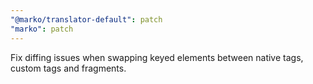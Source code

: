 ```yaml
---
"@marko/translator-default": patch
"marko": patch
---
```


Fix diffing issues when swapping keyed elements between native tags, custom tags and fragments.
